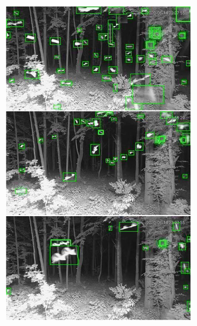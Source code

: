 ![20200614-222731-225736](in/20200614/20200614-222731-225736_0_.jpg)
![20200614-225741-232746](in/20200614/20200614-225741-232746_0_.jpg)
![20200614-232751-235756](in/20200614/20200614-232751-235756_0_.jpg)
